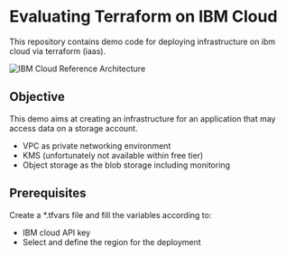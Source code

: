# Evaluating Terraform on IBM Cloud
This repository contains demo code for deploying infrastructure on ibm cloud via terraform (iaas).

![IBM Cloud Reference Architecture](https://1.cms.s81c.com/sites/default/files/2021-07-28/secure-roks-cluster.jpg)

## Objective
This demo aims at creating an infrastructure for an application that may access data on a storage account. 

* VPC as private networking environment
* KMS (unfortunately not available within free tier)
* Object storage as the blob storage including monitoring

## Prerequisites
Create a *.tfvars file and fill the variables according to:
* IBM cloud API key
* Select and define the region for the deployment

